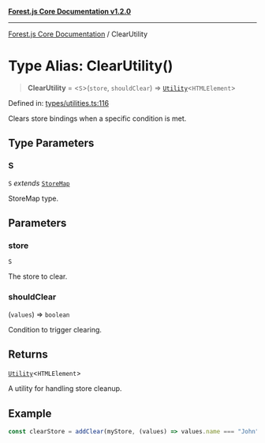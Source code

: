 [**Forest.js Core Documentation v1.2.0**](../README.md)

***

[Forest.js Core Documentation](../README.md) / ClearUtility

# Type Alias: ClearUtility()

> **ClearUtility** = \<`S`\>(`store`, `shouldClear`) => [`Utility`](Utility.md)\<`HTMLElement`\>

Defined in: [types/utilities.ts:116](https://github.com/GrangbelrLurain/forest-js/blob/3b9f0f1236af55b74c90cc45f6935444ec94c11b/packages/core/src/types/utilities.ts#L116)

Clears store bindings when a specific condition is met.

## Type Parameters

### S

`S` *extends* [`StoreMap`](StoreMap.md)

StoreMap type.

## Parameters

### store

`S`

The store to clear.

### shouldClear

(`values`) => `boolean`

Condition to trigger clearing.

## Returns

[`Utility`](Utility.md)\<`HTMLElement`\>

A utility for handling store cleanup.

## Example

```ts
const clearStore = addClear(myStore, (values) => values.name === "John")(MyElement);
```

